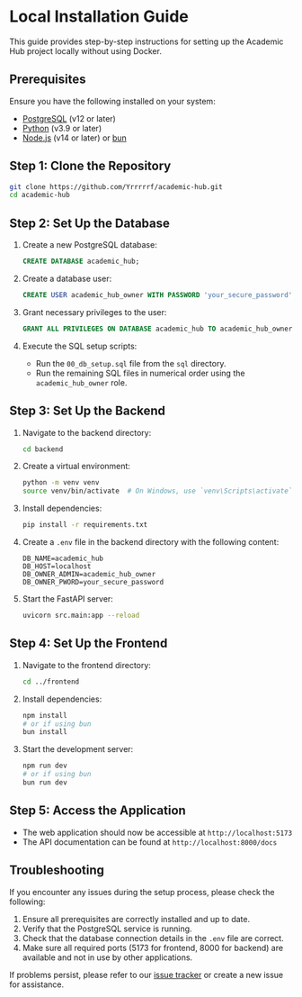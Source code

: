 <!-- TODO: COMPLETE THIS local-installation.md FILE W/ RELEVANT INFO -->

# Local Installation Guide

This guide provides step-by-step instructions for setting up the Academic Hub project locally without using Docker.

## Prerequisites

Ensure you have the following installed on your system:

- [PostgreSQL](https://www.postgresql.org/) (v12 or later)
- [Python](https://www.python.org/) (v3.9 or later)
- [Node.js](https://nodejs.org/) (v14 or later) or [bun](https://bun.sh/)

## Step 1: Clone the Repository

```bash
git clone https://github.com/Yrrrrrf/academic-hub.git
cd academic-hub
```

## Step 2: Set Up the Database

1. Create a new PostgreSQL database:
   ```sql
   CREATE DATABASE academic_hub;
   ```

2. Create a database user:
   ```sql
   CREATE USER academic_hub_owner WITH PASSWORD 'your_secure_password';
   ```

3. Grant necessary privileges to the user:
   ```sql
   GRANT ALL PRIVILEGES ON DATABASE academic_hub TO academic_hub_owner;
   ```

4. Execute the SQL setup scripts:
   - Run the `00_db_setup.sql` file from the `sql` directory.
   - Run the remaining SQL files in numerical order using the `academic_hub_owner` role.

## Step 3: Set Up the Backend

1. Navigate to the backend directory:
   ```bash
   cd backend
   ```

2. Create a virtual environment:
   ```bash
   python -m venv venv
   source venv/bin/activate  # On Windows, use `venv\Scripts\activate`
   ```

3. Install dependencies:
   ```bash
   pip install -r requirements.txt
   ```

4. Create a `.env` file in the backend directory with the following content:
   ```
   DB_NAME=academic_hub
   DB_HOST=localhost
   DB_OWNER_ADMIN=academic_hub_owner
   DB_OWNER_PWORD=your_secure_password
   ```

5. Start the FastAPI server:
   ```bash
   uvicorn src.main:app --reload
   ```

## Step 4: Set Up the Frontend

1. Navigate to the frontend directory:
   ```bash
   cd ../frontend
   ```

2. Install dependencies:
   ```bash
   npm install
   # or if using bun
   bun install
   ```

3. Start the development server:
   ```bash
   npm run dev
   # or if using bun
   bun run dev
   ```

## Step 5: Access the Application

- The web application should now be accessible at `http://localhost:5173`
- The API documentation can be found at `http://localhost:8000/docs`

## Troubleshooting

If you encounter any issues during the setup process, please check the following:

1. Ensure all prerequisites are correctly installed and up to date.
2. Verify that the PostgreSQL service is running.
3. Check that the database connection details in the `.env` file are correct.
4. Make sure all required ports (5173 for frontend, 8000 for backend) are available and not in use by other applications.

If problems persist, please refer to our [issue tracker](https://github.com/Yrrrrrf/academic-hub/issues) or create a new issue for assistance.
